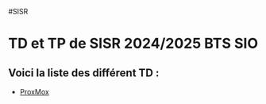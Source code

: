 #SISR

<h1>TD et TP de SISR 2024/2025 BTS SIO</h1>

<h2>Voici la liste des différent TD :</h2>

- [ProxMox](ProxMox)
